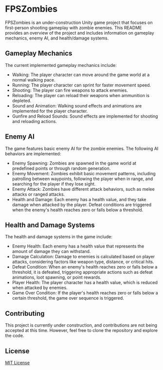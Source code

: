# FPSZombies

FPSZombies is an under-construction Unity game project that focuses on first-person shooting gameplay with zombie enemies. This README provides an overview of the project and includes information on gameplay mechanics, enemy AI, and health/damage systems.

## Gameplay Mechanics

The current implemented gameplay mechanics include:

- Walking: The player character can move around the game world at a normal walking pace.
- Running: The player character can sprint for faster movement speed.
- Shooting: The player can fire weapons to attack enemies.
- Reloading: The player can reload their weapons when ammunition is depleted.
- Sound and Animation: Walking sound effects and animations are implemented for the player character.
- Gunfire and Reload Sounds: Sound effects are implemented for shooting and reloading actions.

## Enemy AI

The game features basic enemy AI for the zombie enemies. The following AI behaviors are implemented:

- Enemy Spawning: Zombies are spawned in the game world at predefined points or through random generation.
- Enemy Movement: Zombies exhibit basic movement patterns, including patrolling between waypoints, following the player when in range, and searching for the player if they lose sight.
- Enemy Attack: Zombies have different attack behaviors, such as melee attacks or ranged attacks.
- Health and Damage: Each enemy has a health value, and they take damage when attacked by the player. Defeat conditions are triggered when the enemy's health reaches zero or falls below a threshold.

## Health and Damage Systems

The health and damage systems in the game include:

- Enemy Health: Each enemy has a health value that represents the amount of damage they can withstand.
- Damage Calculation: Damage to enemies is calculated based on player attacks, considering factors like weapon type, distance, or critical hits.
- Defeat Condition: When an enemy's health reaches zero or falls below a threshold, it is defeated, triggering appropriate actions such as defeat animations, loot spawning, or point rewards.
- Player Health: The player character has a health value, which is reduced when attacked by enemies.
- Game Over Condition: If the player's health reaches zero or falls below a certain threshold, the game over sequence is triggered.

## Contributing

This project is currently under construction, and contributions are not being accepted at this time. However, feel free to clone the repository and explore the code.

## License

[MIT License](LICENSE)

